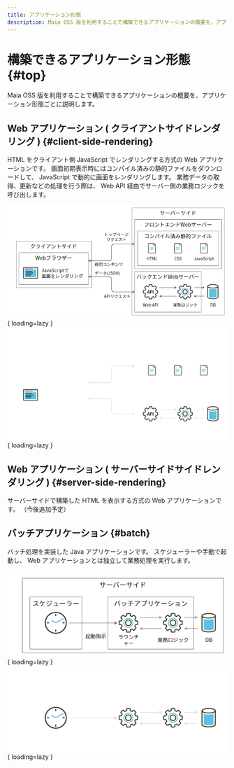 ```yaml
---
title: アプリケーション形態
description: Maia OSS 版を利用することで構築できるアプリケーションの概要を、アプリケーション形態ごとに説明します。
---
```


# 構築できるアプリケーション形態 {#top}

Maia OSS 版を利用することで構築できるアプリケーションの概要を、アプリケーション形態ごとに説明します。

## Web アプリケーション ( クライアントサイドレンダリング ) {#client-side-rendering}

HTML をクライアント側 JavaScript でレンダリングする方式の Web アプリケーションです。
画面初期表示時にはコンパイル済みの静的ファイルをダウンロードして、 JavaScript で動的に画面をレンダリングします。
業務データの取得、更新などの処理を行う際は、 Web API 経由でサーバー側の業務ロジックを呼び出します。

![クライアントサイドレンダリング](../../images/app-architecture/overview/client-side-rendering-light.png#only-light){ loading=lazy }
![クライアントサイドレンダリング](../../images/app-architecture/overview/client-side-rendering-dark.png#only-dark){ loading=lazy }

## Web アプリケーション ( サーバーサイドサイドレンダリング ) {#server-side-rendering}

サーバーサイドで構築した HTML を表示する方式の Web アプリケーションです。
（今後追加予定）

## バッチアプリケーション {#batch}

バッチ処理を実装した Java アプリケーションです。
スケジューラーや手動で起動し、 Web アプリケーションとは独立して業務処理を実行します。

![バッチアプリケーション](../../images/app-architecture/overview/batch-application-light.png#only-light){ loading=lazy }
![バッチアプリケーション](../../images/app-architecture/overview/batch-application-dark.png#only-dark){ loading=lazy }
